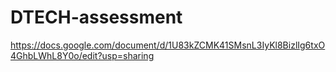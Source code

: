 # DTECH-assessment
https://docs.google.com/document/d/1U83kZCMK41SMsnL3IyKl8BizlIg6txO4GhbLWhL8Y0o/edit?usp=sharing
